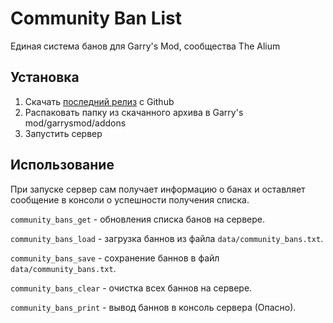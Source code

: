# Community Ban List
Единая система банов для Garry's Mod, сообщества The Alium

## Установка
1. Скачать [последний релиз](https://github.com/Pika-Software/TheAliumBanList/releases) с Github
2. Распаковать папку из скачанного архива в Garry's mod/garrysmod/addons
3. Запустить сервер

## Использование
При запуске сервер сам получает информацию о банах и оставляет сообщение в консоли о успешности получения списка.

`community_bans_get` - обновления списка банов на сервере.

`community_bans_load` - загрузка баннов из файла `data/community_bans.txt`.

`community_bans_save` - сохранение баннов в файл `data/community_bans.txt`.

`community_bans_clear` - очистка всех баннов на сервере.

`community_bans_print` - вывод баннов в консоль сервера (Опасно).

